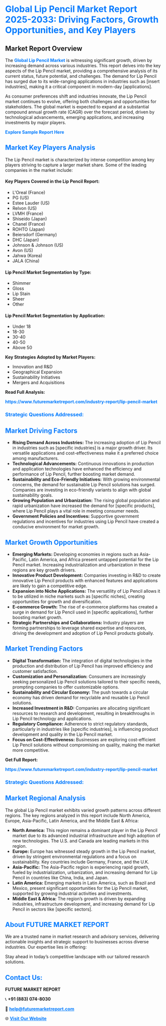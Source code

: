 <h1 style="color: #007BFF;">Global Lip Pencil Market Report 2025-2033: Driving Factors, Growth Opportunities, and Key Players</h1>

<section id="overview">
<h2>Market Report Overview</h2>
<p>The <a href="https://www.futuremarketreport.com/industry-report/lip-pencil-market" style="color: #007BFF; text-decoration: none;"><strong>Global Lip Pencil Market</strong></a> is witnessing significant growth, driven by increasing demand across various industries. This report delves into the key aspects of the Lip Pencil market, providing a comprehensive analysis of its current status, future potential, and challenges. The demand for Lip Pencil has surged due to its wide-ranging applications in industries such as [insert industries], making it a critical component in modern-day [applications].</p>
<p>As consumer preferences shift and industries innovate, the Lip Pencil market continues to evolve, offering both challenges and opportunities for stakeholders. The global market is expected to expand at a substantial compound annual growth rate (CAGR) over the forecast period, driven by technological advancements, emerging applications, and increasing investments by major players.</p>
</section>

<section id="overview">
<p><a href="https://www.futuremarketreport.com/request-sample/reportId=44133" style="color: #007BFF; text-decoration: none;"><strong>Explore Sample Report Here</strong></a></p>
</section>

<section id="key-players">
<h2 style="color: #007BFF;">Market Key Players Analysis</h2>
<p>The Lip Pencil market is characterized by intense competition among key players striving to capture a larger market share. Some of the leading companies in the market include:</p>
<h4>Key Players Covered in the Lip Pencil Report:</h4>
<ul><li>L&#039;Oreal (France)</li><li>PG (US)</li><li>Estee Lauder (US)</li><li>Relvon (US)</li><li>LVMH (France)</li><li>Shiseido (Japan)</li><li>Chanel (France)</li><li>ROHTO (Japan)</li><li>Beiersdorf (Germany)</li><li>DHC (Japan)</li><li>Johnson &amp; Johnson (US)</li><li>Avon (US)</li><li>Jahwa (Korea)</li><li>JALA (China)</li></ul>
<h4>Lip Pencil Market Segmentation by Type:</h4>
<ul><li>Shimmer</li><li>Gloss</li><li>Lip Stain</li><li>Sheer</li><li>Other</li></ul>

<h4>Lip Pencil Market Segmentation by Application:</h4>
<ul><li>Under 18</li><li>18-30</li><li>30-40</li><li>40-50</li><li>Above 50</li></ul>
<p><strong>Key Strategies Adopted by Market Players:</strong></p>
<ul>
<li>Innovation and R&D</li>
<li>Geographical Expansion</li>
<li>Sustainability Initiatives</li>
<li>Mergers and Acquisitions</li>
</ul>
</section>

<section>
<p><strong>Read Full Analysis: </strong></p><a href="https://www.futuremarketreport.com/industry-report/lip-pencil-market" style="color: #007BFF; text-decoration: none;"><strong>https://www.futuremarketreport.com/industry-report/lip-pencil-market</strong></a>
<h3 style="color: #007BFF;">Strategic Questions Addressed:</h3>
</section>

<section id="driving-factors">
<h2 style="color: #007BFF;">Market Driving Factors</h2>
<ul>
<li><strong>Rising Demand Across Industries:</strong> The increasing adoption of Lip Pencil in industries such as [specific industries] is a major growth driver. Its versatile applications and cost-effectiveness make it a preferred choice among manufacturers.</li>
<li><strong>Technological Advancements:</strong> Continuous innovations in production and application technologies have enhanced the efficiency and performance of Lip Pencil, further boosting market demand.</li>
<li><strong>Sustainability and Eco-Friendly Initiatives:</strong> With growing environmental concerns, the demand for sustainable Lip Pencil solutions has surged. Companies are investing in eco-friendly variants to align with global sustainability goals.</li>
<li><strong>Growing Population and Urbanization:</strong> The rising global population and rapid urbanization have increased the demand for [specific products], where Lip Pencil plays a vital role in meeting consumer needs.</li>
<li><strong>Government Policies and Incentives:</strong> Supportive government regulations and incentives for industries using Lip Pencil have created a conducive environment for market growth.</li>
</ul>
</section>

<section id="growth-opportunities">
<h2 style="color: #007BFF;">Market Growth Opportunities</h2>
<ul>
<li><strong>Emerging Markets:</strong> Developing economies in regions such as Asia-Pacific, Latin America, and Africa present untapped potential for the Lip Pencil market. Increasing industrialization and urbanization in these regions are key growth drivers.</li>
<li><strong>Innovative Product Development:</strong> Companies investing in R&D to create innovative Lip Pencil products with enhanced features and applications are likely to gain a competitive edge.</li>
<li><strong>Expansion into Niche Applications:</strong> The versatility of Lip Pencil allows it to be utilized in niche markets such as [specific niches], creating opportunities for growth and diversification.</li>
<li><strong>E-commerce Growth:</strong> The rise of e-commerce platforms has created a surge in demand for Lip Pencil used in [specific applications], further boosting market growth.</li>
<li><strong>Strategic Partnerships and Collaborations:</strong> Industry players are forming partnerships to leverage shared expertise and resources, driving the development and adoption of Lip Pencil products globally.</li>
</ul>
</section>

<section id="trending-factors">
<h2 style="color: #007BFF;">Market Trending Factors</h2>
<ul>
<li><strong>Digital Transformation:</strong> The integration of digital technologies in the production and distribution of Lip Pencil has improved efficiency and customer satisfaction.</li>
<li><strong>Customization and Personalization:</strong> Consumers are increasingly seeking personalized Lip Pencil solutions tailored to their specific needs, prompting companies to offer customizable options.</li>
<li><strong>Sustainability and Circular Economy:</strong> The push towards a circular economy has driven demand for recyclable and reusable Lip Pencil solutions.</li>
<li><strong>Increased Investment in R&D:</strong> Companies are allocating significant resources to research and development, resulting in breakthroughs in Lip Pencil technology and applications.</li>
<li><strong>Regulatory Compliance:</strong> Adherence to strict regulatory standards, particularly in industries like [specific industries], is influencing product development and quality in the Lip Pencil market.</li>
<li><strong>Focus on Cost-Effectiveness:</strong> Businesses are exploring cost-efficient Lip Pencil solutions without compromising on quality, making the market more competitive.</li>
</ul>
</section>

<section>
<p><strong>Get Full Report: </strong></p><a href="https://www.futuremarketreport.com/industry-report/lip-pencil-market" style="color: #007BFF; text-decoration: none;"><strong>https://www.futuremarketreport.com/industry-report/lip-pencil-market</strong></a>
<h3 style="color: #007BFF;">Strategic Questions Addressed:</h3>
</section>


<section id="regional-analysis">
<h2 style="color: #007BFF;">Market Regional Analysis</h2>
<p>The global Lip Pencil market exhibits varied growth patterns across different regions. The key regions analyzed in this report include North America, Europe, Asia-Pacific, Latin America, and the Middle East & Africa:</p>
<ul>
<li><strong>North America:</strong> This region remains a dominant player in the Lip Pencil market due to its advanced industrial infrastructure and high adoption of new technologies. The U.S. and Canada are leading markets in this region.</li>
<li><strong>Europe:</strong> Europe has witnessed steady growth in the Lip Pencil market, driven by stringent environmental regulations and a focus on sustainability. Key countries include Germany, France, and the U.K.</li>
<li><strong>Asia-Pacific:</strong> The Asia-Pacific region is experiencing rapid growth, fueled by industrialization, urbanization, and increasing demand for Lip Pencil in countries like China, India, and Japan.</li>
<li><strong>Latin America:</strong> Emerging markets in Latin America, such as Brazil and Mexico, present significant opportunities for the Lip Pencil market, supported by growing industrial activities and investments.</li>
<li><strong>Middle East & Africa:</strong> The region’s growth is driven by expanding industries, infrastructure development, and increasing demand for Lip Pencil in sectors like [specific sectors].</li>
</ul>
</section>

<footer>
<h2 style="color: #007BFF;">About FUTURE MARKET REPORT</h2>
<p>We are a trusted name in market research and advisory services, delivering actionable insights and strategic support to businesses across diverse industries. Our expertise lies in offering:</p>

<p>Stay ahead in today’s competitive landscape with our tailored research solutions.</p>

<h2 style="color: #007BFF;">Contact Us:</h2>
<p><strong>FUTURE MARKET REPORT</strong></p>
<p>📞 <strong>+91 (883) 074-8030</strong></p>
<p>📧 <strong><a href="mailto:help@futuremarketreport.com" style="color: #007BFF;">help@futuremarketreport.com</a></strong></p>
<p>🌐 <strong><a href="https://www.futuremarketreport.com/" style="color: #007BFF;">Visit Our Website</a></strong></p>
</footer>